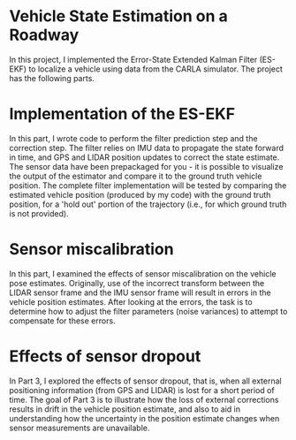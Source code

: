 # Vehicle State Estimation on a Roadway

In this project, I implemented the Error-State Extended Kalman Filter (ES-EKF) to localize a vehicle using data from the CARLA simulator. The project has the following parts.

# Implementation of the ES-EKF

In this part, I wrote code to perform the filter prediction step and the correction step. The filter relies on IMU data to propagate the state forward in time, and GPS and LIDAR position updates to correct the state estimate. The sensor data have been prepackaged for you - it is possible to visualize the output of the estimator and compare it to the ground truth vehicle position. The complete filter implementation will be tested by comparing the estimated vehicle position (produced by my code) with the ground truth position, for a 'hold out' portion of the trajectory (i.e., for which ground truth is not provided).

# Sensor miscalibration

In this part, I examined the effects of sensor miscalibration on the vehicle pose estimates. Originally, use of the incorrect transform between the LIDAR sensor frame and the IMU sensor frame will result in errors in the vehicle position estimates. After looking at the errors, the task is to determine how to adjust the filter parameters (noise variances) to attempt to compensate for these errors.

#  Effects of sensor dropout

In Part 3, I explored the effects of sensor dropout, that is, when all external positioning information (from GPS and LIDAR) is lost for a short period of time. The goal of Part 3 is to illustrate how the loss of external corrections results in drift in the vehicle position estimate, and also to aid in understanding how the uncertainty in the position estimate changes when sensor measurements are unavailable.